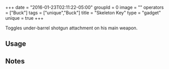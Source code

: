 +++
date = "2016-01-23T02:11:22-05:00"
groupId = 0
image = ""
operators = ["Buck"]
tags = ["unique","Buck"]
title = "Skeleton Key"
type = "gadget"
unique = true
+++

Toggles under-barrel shotgun attachment on his main weapon.

## Usage

## Notes
